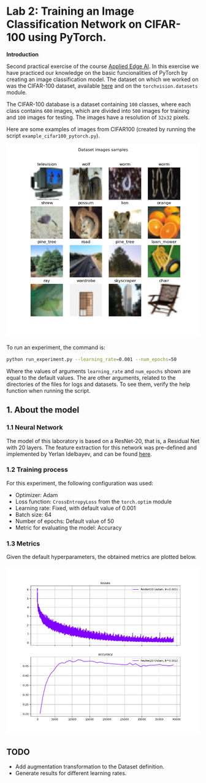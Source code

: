 # Lab 2:  Training an Image Classification Network on CIFAR-100 using PyTorch.

**Introduction**

Second practical exercise of the course [Applied Edge AI](https://learn.ki-campus.org/courses/edgeai-hpi2022). In this exercise we have practiced our knowledge on the basic funcionalities of PyTorch by creating an image classification model.
The dataset on which we worked on was the CIFAR-100 dataset, available [here](https://www.cs.toronto.edu/~kriz/cifar.html) and on the `torchvision.datasets` module.

The CIFAR-100 database is a dataset containing `100` classes, where each class contains `600` images, which are divided into `500` images for training and `100` images for testing.
The images have a resolution of `32x32` pixels.

Here are some examples of images from CIFAR100 (created by running the script `example_cifar100_pytorch.py`).

![cifar100 image](image_classification/data/example_cifar100.png)

To run an experiment, the command is:
```sh
python run_experiment.py --learning_rate=0.001 --num_epochs=50
```

Where the values of arguments `learning_rate` and `num_epochs` shown are equal to the default values.
The are other arguments, related to the directories of the files for logs and datasets. To see them,
verify the help function when running the script.

## 1. About the model

### 1.1 Neural Network

The model of this laboratory is based on a ResNet-20, that is, a Residual Net with 20 layers.
The feature extraction for this network was pre-defined and implemented by Yerlan Idelbayev, and
can be found [here](https://www.kaggle.com/bartzi/cifar100-resnets).

### 1.2 Training process

For this experiment, the following configuration was used:
- Optimizer: Adam
- Loss function: `CrossEntropyLoss` from the `torch.optim` module
- Learning rate: Fixed, with default value of 0.001
- Batch size: 64
- Number of epochs: Default value of 50
- Metric for evaluating the model: Accuracy

### 1.3 Metrics

Given the default hyperparameters, the obtained metrics are plotted below.

![ResNet20 CIFAR100](logs/w2_logged_metrics.png)

## TODO

- Add augmentation transformation to the Dataset definition.
- Generate results for different learning rates.
